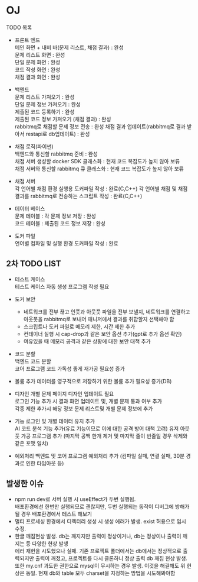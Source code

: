 # OJ

TODO 목록

- 프론트 엔드  
메인 화면 + 내비 바(문제 리스트, 채점 결과) : 완성  
문제 리스트 화면 : 완성  
단일 문제 화면 : 완성  
코드 작성 화면 : 완성  
채점 결과 화면 : 완성  

- 백엔드  
문제 리스트 가져오기 : 완성  
단일 문제 정보 가져오기 : 완성  
제출된 코드 등록하기 : 완성  
제출된 코드 정보 가져오기 (채점 결과) : 완성  
rabbitmq로 채점할 문제 정보 전송 : 완성 
채점 결과 업데이트(rabbitmq로 결과 받아서 restapi로 db업데이트) : 완성  

- 채점 로직(파이썬)  
백엔드와 통신할 rabbitmq 준비 : 완성   
채점 서버 생성할 docker SDK 클래스화 : 현재 코드 복잡도가 높지 않아 보류  
채점 서버와 통신할 rabbitmq 큐 클래스화 : 현재 코드 복잡도가 높지 않아 보류  

- 채점 서버  
각 언어별 채점 환경 실행용 도커파일 작성 : 완료(C,C++) 
각 언어별 채점 및 채점 결과를 rabbitmq로 전송하는 스크립트 작성 : 완료(C,C++)  

- 데이터 베이스  
문제 테이블 : 각 문제 정보 저장 : 완성  
코드 테이블 : 제출된 코드 정보 저장 : 완성  

- 도커 파일  
언어별 컴파일 및 실행 환경 도커파일 작성 : 완료  


## 2차 TODO LIST

- 테스트 케이스  
테스트 케이스 자동 생성 프로그램 작성 필요  

- 도커 보안  
  - 네트워크를 전부 끊고 인풋과 아웃풋 파일을 전부 보낼지, 네트워크를 연결하고 아웃풋을 rabbitmq로 보내어 매니저에서 결과를 취합할지 선택해야 함  
  - 스크립트나 도커 파일로 메모리 제한, 시간 제한 추가  
  - 컨테이너 실행 시 cap-drop과 같은 보안 옵션 추가(gpt로 추가 옵션 확인)  
  - 여유있을 때 메모리 공격과 같은 상황에 대한 보안 대책 추가

- 코드 분할  
백엔드 코드 분할  
코어 프로그램 코드 가독성 좋게 재가공 필요성 증가

- 볼륨 추가
데이터를 영구적으로 저장하기 위한 볼륨 추가 필요성 증가(DB)

- 디자인
개별 문제 페이지 디자인 업데이트 필요  
로그인 기능 추가 시 결과 화면 업데이트 및, 개별 문제 통과 여부 추가  
각종 제한 추가시 해당 정보 문제 리스트및 개별 문제 정보에 추가  

- 기능
로그인 및 개별 데이터 유지 추가  
AI 코드 분석 기능 추가(유료 기능이므로 이에 대한 공격 방어 대책 고려)
유저 아웃풋 가공 프로그램 추가 (마지막 공백 한개 제거 및 마지막 줄이 빈줄일 경우 삭제와 같은 포맷 일치)

- 예외처리
백엔드 및 코어 프로그램 예외처리 추가 (컴파일 실패, 연결 실패, 30분 경과로 인한 타임아웃 등)

## 발생한 이슈
- npm run dev로 서버 실행 시 useEffect가 두번 실행됨.  
배포환경에선 한번만 실행되므로 괜찮지만, 두번 실행되는 동작이 디버그에 방해가 될 경우 배포환경에서 테스트 해보기
- 멀티 프로세싱 환경에서 디렉터리 생성 시 생성 에러가 발생. exist 허용으로 임시 수정.
- 한글 깨짐현상 발생. db는 깨지지만 출력이 정상이거나, db는 정상이나 출력이 깨지는 등 다양한 현상 발생  
  에러 재현을 시도했으나 실패. 기존 프로젝트 폴더에서는 db에서는 정상적으로 출력되지만 출력이 깨졌고,  프로젝트를 다시 클론하니 정상 출력 db 깨짐 현상 발생.  
  또한 my.cnf 과도한 권한으로 mysql이 무시하는 경우 발생. 이것을 해결해도 위 현상은 동일. 현재 db와 table 모두 charset을 지정하는 방법을 시도해봐야함  
